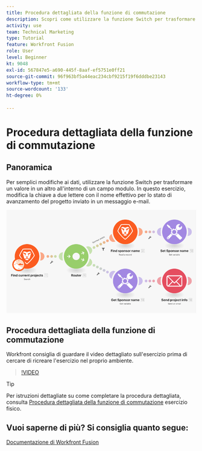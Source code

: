 ```yaml
---
title: Procedura dettagliata della funzione di commutazione
description: Scopri come utilizzare la funzione Switch per trasformare un valore in un altro all’interno di un campo modulo in [!DNL Adobe Workfront Fusion].
activity: use
team: Technical Marketing
type: Tutorial
feature: Workfront Fusion
role: User
level: Beginner
kt: 9048
exl-id: 567847e5-a690-445f-8aaf-ef5751e0ff21
source-git-commit: 96f963bf5a44eac234cbf9215f19f6dddbe23143
workflow-type: tm+mt
source-wordcount: '133'
ht-degree: 0%

---
```


# Procedura dettagliata della funzione di commutazione

## Panoramica

Per semplici modifiche ai dati, utilizzare la funzione Switch per trasformare un valore in un altro all&#39;interno di un campo modulo. In questo esercizio, modifica la chiave a due lettere con il nome effettivo per lo stato di avanzamento del progetto inviato in un messaggio e-mail.

![Un&#39;immagine che utilizza la funzione switch](assets/beyond-basic-modules-3.png)

## Procedura dettagliata della funzione di commutazione

Workfront consiglia di guardare il video dettagliato sull&#39;esercizio prima di cercare di ricreare l&#39;esercizio nel proprio ambiente.

>[!VIDEO](https://video.tv.adobe.com/v/335289/?quality=12)

>[!TIP]
>
>Per istruzioni dettagliate su come completare la procedura dettagliata, consulta [Procedura dettagliata della funzione di commutazione](https://experienceleague.adobe.com/docs/workfront-learn/tutorials-workfront/fusion/exercises/switch-function.html?lang=en) esercizio fisico.


## Vuoi saperne di più? Si consiglia quanto segue:

[Documentazione di Workfront Fusion](https://experienceleague.adobe.com/docs/workfront/using/adobe-workfront-fusion/workfront-fusion-2.html?lang=en)
